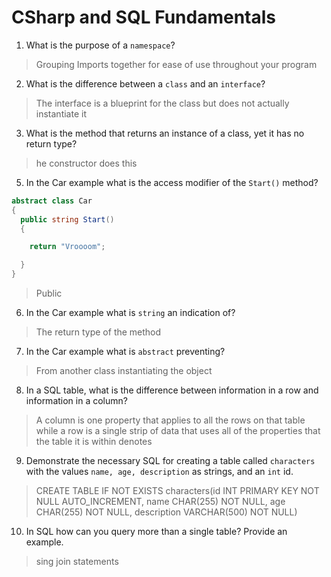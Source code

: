 # CSharp and SQL Fundamentals
01. What is the purpose of a `namespace`?

  > Grouping Imports together for ease of use throughout your program

02. What is the difference between a `class` and an `interface`?

  > The interface is a blueprint for the class but does not actually instantiate it

03. What is the method that returns an instance of a class, yet it has no return type?

  > he constructor does this

05. In the Car example what is the access modifier of the `Start()` method?

  ```c#
  abstract class Car
  {
    public string Start()
    {

      return "Vroooom";

    }
  }
  ```

  > Public

06. In the Car example what is `string` an indication of?

  > The return type of the method

07. In the Car example what is `abstract` preventing?

  > From another class instantiating the object

08. In a SQL table, what is the difference between information in a row and information in a column?

  > A column is one property that applies to all the rows on that table while a row is a single strip of data that uses all of the properties that the table it is within denotes

09. Demonstrate the necessary SQL for creating a table called `characters` with the values `name, age, description` as strings, and an `int` id.

  > CREATE TABLE IF NOT EXISTS characters(id INT PRIMARY KEY NOT NULL AUTO_INCREMENT, name CHAR(255) NOT NULL, age CHAR(255) NOT NULL, description VARCHAR(500) NOT NULL)

10. In SQL how can you query more than a single table? Provide an example.

  > sing join statements
